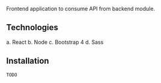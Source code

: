 Frontend application to consume API from backend module.

## Technologies

a. React
b. Node
c. Bootstrap 4
d. Sass


## Installation
	TODO 

